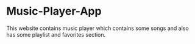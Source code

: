 # Music-Player-App
This website contains music player which contains some songs and also has some playlist and favorites section.
